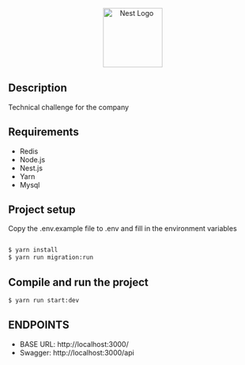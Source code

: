 <p align="center">
  <a href="http://nestjs.com/" target="blank"><img src="https://nestjs.com/img/logo-small.svg" width="120" alt="Nest Logo" /></a>
</p>


## Description

Technical challenge for the company

## Requirements
- Redis
- Node.js
- Nest.js
- Yarn
- Mysql


## Project setup
Copy the .env.example file to .env and fill in the environment variables

```bash

$ yarn install
$ yarn run migration:run
```



## Compile and run the project

```bash
$ yarn run start:dev
```

## ENDPOINTS
- BASE URL: http://localhost:3000/
- Swagger: http://localhost:3000/api


